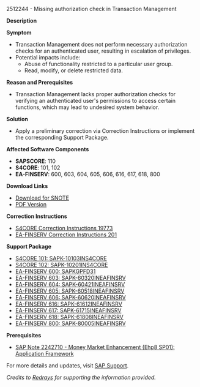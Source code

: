 2512244 - Missing authorization check in Transaction Management

**Description**

**Symptom**
- Transaction Management does not perform necessary authorization checks for an authenticated user, resulting in escalation of privileges.
- Potential impacts include:
  - Abuse of functionality restricted to a particular user group.
  - Read, modify, or delete restricted data.

**Reason and Prerequisites**
- Transaction Management lacks proper authorization checks for verifying an authenticated user's permissions to access certain functions, which may lead to undesired system behavior.

**Solution**
- Apply a preliminary correction via Correction Instructions or implement the corresponding Support Package.

**Affected Software Components**
- **SAPSCORE**: 110
- **S4CORE**: 101, 102
- **EA-FINSERV**: 600, 603, 604, 605, 606, 616, 617, 618, 800

**Download Links**
- [Download for SNOTE](https://notesdownloads.sap.com/note/0040000000184702018)
- [PDF Version](https://userapps.support.sap.com/sap/support/sfm/notes/print/0002512244?language=en-US&token=40D7908D33466B0BA7CDF05E171488E3)

**Correction Instructions**
- [S4CORE Correction Instructions 19773](https://me.sap.com/corrins/0002512244/19773)
- [EA-FINSERV Correction Instructions 201](https://me.sap.com/corrins/0002512244/201)

**Support Package**
- [S4CORE 101: SAPK-10103INS4CORE](https://me.sap.com/supportpackage/SAPK-10103INS4CORE)
- [S4CORE 102: SAPK-10201INS4CORE](https://me.sap.com/supportpackage/SAPK-10201INS4CORE)
- [EA-FINSERV 600: SAPKGPFD31](https://me.sap.com/supportpackage/SAPKGPFD31)
- [EA-FINSERV 603: SAPK-60320INEAFINSRV](https://me.sap.com/supportpackage/SAPK-60320INEAFINSRV)
- [EA-FINSERV 604: SAPK-60421INEAFINSRV](https://me.sap.com/supportpackage/SAPK-60421INEAFINSRV)
- [EA-FINSERV 605: SAPK-60518INEAFINSRV](https://me.sap.com/supportpackage/SAPK-60518INEAFINSRV)
- [EA-FINSERV 606: SAPK-60620INEAFINSRV](https://me.sap.com/supportpackage/SAPK-60620INEAFINSRV)
- [EA-FINSERV 616: SAPK-61612INEAFINSRV](https://me.sap.com/supportpackage/SAPK-61612INEAFINSRV)
- [EA-FINSERV 617: SAPK-61715INEAFINSRV](https://me.sap.com/supportpackage/SAPK-61715INEAFINSRV)
- [EA-FINSERV 618: SAPK-61808INEAFINSRV](https://me.sap.com/supportpackage/SAPK-61808INEAFINSRV)
- [EA-FINSERV 800: SAPK-80005INEAFINSRV](https://me.sap.com/supportpackage/SAPK-80005INEAFINSRV)

**Prerequisites**
- [SAP Note 2242710 - Money Market Enhancement (Ehp8 SP01): Application Framework](https://me.sap.com/notes/2242710)

For more details and updates, visit [SAP Support](https://me.sap.com/).

*Credits to [Redrays](https://redrays.io) for supporting the information provided.*